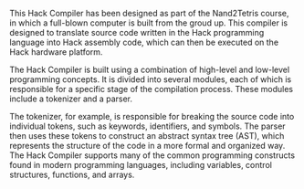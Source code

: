 This Hack Compiler has been designed as part of the Nand2Tetris course, in which a full-blown computer is built from the groud up. This compiler is designed to translate source code written in the Hack programming language into Hack assembly code, which can then be executed on the Hack hardware platform.

The Hack Compiler is built using a combination of high-level and low-level programming concepts. It is divided into several modules, each of which is responsible for a specific stage of the compilation process. These modules include a tokenizer and a parser.

The tokenizer, for example, is responsible for breaking the source code into individual tokens, such as keywords, identifiers, and symbols. The parser then uses these tokens to construct an abstract syntax tree (AST), which represents the structure of the code in a more formal and organized way. The Hack Compiler supports many of the common programming constructs found in modern programming languages, including variables, control structures, functions, and arrays.


